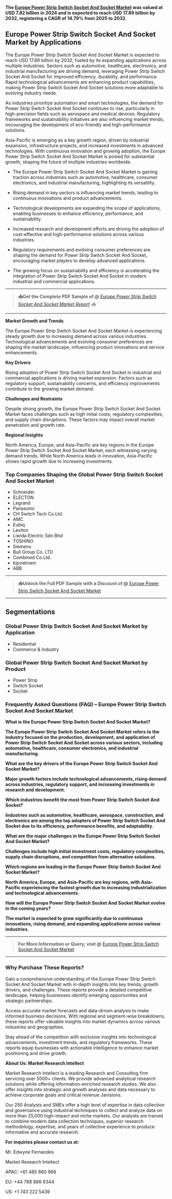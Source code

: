 <p><strong>The <a href="https://www.marketresearchintellect.com/download-sample/?rid=333633&amp;utm_source=Pulse-April-Europe&amp;utm_medium=852">Europe Power Strip Switch Socket And Socket Market</a> was valued at USD 7.82 billion in 2024 and is expected to reach USD 17.89 billion by 2032, registering a CAGR of 14.79% from 2025 to 2032.</strong></p><h2>Europe Power Strip Switch Socket And Socket Market by Applications&nbsp;</h2><p><p>The Europe Power Strip Switch Socket And Socket Market is expected to reach USD 17.89 billion by 2032, fueled by its expanding applications across multiple industries. Sectors such as automotive, healthcare, electronics, and industrial manufacturing are driving demand, leveraging Power Strip Switch Socket And Socket for improved efficiency, durability, and performance. Rapid technological advancements are enhancing product capabilities, making Power Strip Switch Socket And Socket solutions more adaptable to evolving industry needs.</p><p>As industries prioritize automation and smart technologies, the demand for Power Strip Switch Socket And Socket continues to rise, particularly in high-precision fields such as aerospace and medical devices. Regulatory frameworks and sustainability initiatives are also influencing market trends, encouraging the development of eco-friendly and high-performance solutions.</p><p>Asia-Pacific is emerging as a key growth region, driven by industrial expansion, infrastructure projects, and increased investments in advanced technologies. With continuous innovation and growing adoption, the Europe Power Strip Switch Socket And Socket Market is poised for substantial growth, shaping the future of multiple industries worldwide.</p></p><ul><li><p>The Europe Power Strip Switch Socket And Socket Market is gaining traction across industries such as automotive, healthcare, consumer electronics, and industrial manufacturing, highlighting its versatility.</p></li><li><p>Rising demand in key sectors is influencing market trends, leading to continuous innovations and product advancements.</p></li><li><p>Technological developments are expanding the scope of applications, enabling businesses to enhance efficiency, performance, and sustainability.</p></li><li><p>Increased research and development efforts are driving the adoption of cost-effective and high-performance solutions across various industries.</p></li><li><p>Regulatory requirements and evolving consumer preferences are shaping the demand for Power Strip Switch Socket And Socket, encouraging market players to develop advanced applications.</p></li><li><p>The growing focus on sustainability and efficiency is accelerating the integration of Power Strip Switch Socket And Socket in modern industrial and commercial applications.</p></li></ul><hr /><blockquote><p><strong><span class="font-[700]">📥Get the Complete PDF Sample of @ </span></strong><em><span class="font-[700]"><a href="https://www.marketresearchintellect.com/download-sample/?rid=333633&amp;utm_source=Pulse-April-Europe&amp;utm_medium=852" target="_blank" data-tracking-control-name="article-ssr-frontend-pulse_little-text-block" data-tracking-will-navigate="" data-test-link="">Europe Power Strip Switch Socket And Socket Market Report</a>&nbsp;📥</span></em></p></blockquote><hr /><p class="" data-start="77" data-end="360"><strong data-start="77" data-end="105">Market Growth and Trends</strong></p><p class="" data-start="77" data-end="360">The Europe Power Strip Switch Socket And Socket Market is experiencing steady growth due to increasing demand across various industries. Technological advancements and evolving consumer preferences are shaping the market landscape, influencing product innovations and service enhancements.</p><p class="" data-start="362" data-end="606"><strong data-start="362" data-end="377">Key Drivers</strong></p><p class="" data-start="362" data-end="606">Rising adoption of Power Strip Switch Socket And Socket in industrial and commercial applications is driving market expansion. Factors such as regulatory support, sustainability concerns, and efficiency improvements contribute to the growing market demand.</p><p class="" data-start="608" data-end="849"><strong data-start="608" data-end="637">Challenges and Restraints</strong></p><p class="" data-start="608" data-end="849">Despite strong growth, the Europe Power Strip Switch Socket And Socket Market faces challenges such as high initial costs, regulatory complexities, and supply chain disruptions. These factors may impact overall market penetration and growth rate.</p><p class="" data-start="851" data-end="1095"><strong data-start="851" data-end="872">Regional Insights</strong></p><p class="" data-start="851" data-end="1095">North America, Europe, and Asia-Pacific are key regions in the Europe Power Strip Switch Socket And Socket Market, each witnessing varying demand trends. While North America leads in innovation, Asia-Pacific shows rapid growth due to increasing investments.</p><p><h3>Top Companies Shaping the Global Power Strip Switch Socket And Socket Market </h3><ul><li>Schneider</li><li>ELECTON</li><li>Legrand</li><li>Panasonic</li><li>CH Switch Tech Co.Ltd.</li><li>AMC</li><li>Eubiq</li><li>Leviton</li><li>Liwida Electric Sdn Bhd</li><li>TOSHINO</li><li>Siemens</li><li>Bull Group Co. LTD</li><li>Combined Co.Ltd.</li><li>kipvietnam</li><li>ABB</li></ul></p><hr /><blockquote><p><strong>📥Unlock the Full PDF Sample with a Discount of @</strong> <a href="https://www.marketresearchintellect.com/ask-for-discount/?rid=333633&amp;utm_source=Pulse-April-Europe&amp;utm_medium=852">Europe Power Strip Switch Socket And Socket Market</a></p></blockquote><hr /><p><h2>Segmentations</h2><h3>Global Power Strip Switch Socket And Socket Market by Application</h3><ul><li>Residential</li><li>Commerce & Industry</li></ul><h3>Global Power Strip Switch Socket And Socket Market by Product</h3><ul><li>Power Strip</li><li>Switch Socket</li><li>Socket</li></ul></p><h3><strong>Frequently Asked Questions (FAQ) &ndash; Europe Power Strip Switch Socket And Socket Market</strong></h3><p><strong>What is the Europe Power Strip Switch Socket And Socket Market?</strong></p><p><strong>The Europe Power Strip Switch Socket And Socket Market refers to the industry focused on the production, development, and application of Power Strip Switch Socket And Socket across various sectors, including automotive, healthcare, consumer electronics, and industrial manufacturing.</strong></p><p><strong>What are the key drivers of the Europe Power Strip Switch Socket And Socket Market?</strong></p><p><strong>Major growth factors include technological advancements, rising demand across industries, regulatory support, and increasing investments in research and development.</strong></p><p><strong>Which industries benefit the most from Power Strip Switch Socket And Socket?</strong></p><p><strong>Industries such as automotive, healthcare, aerospace, construction, and electronics are among the top adopters of Power Strip Switch Socket And Socket due to its efficiency, performance benefits, and adaptability.</strong></p><p><strong>What are the major challenges in the Europe Power Strip Switch Socket And Socket Market?</strong></p><p><strong>Challenges include high initial investment costs, regulatory complexities, supply chain disruptions, and competition from alternative solutions.</strong></p><p><strong>Which regions are leading in the Europe Power Strip Switch Socket And Socket Market?</strong></p><p><strong>North America, Europe, and Asia-Pacific are key regions, with Asia-Pacific experiencing the fastest growth due to increasing industrialization and technological advancements.</strong></p><p><strong>How will the Europe Power Strip Switch Socket And Socket Market evolve in the coming years?</strong></p><p><strong>The market is expected to grow significantly due to continuous innovations, rising demand, and expanding applications across various industries.</strong></p><hr /><blockquote><p><span class="font-[700]"><strong>For More Information or Query, visit&nbsp;@</strong>&nbsp;</span><span class="font-[700]"><a href="https://www.marketresearchintellect.com/product/global-power-strip-switch-socket-and-socket-market-size-and-forecast/?utm_source=Linkedin&utm_medium=852" target="_blank" data-tracking-control-name="article-ssr-frontend-pulse_little-text-block" data-tracking-will-navigate="" data-test-link="">Europe Power Strip Switch Socket And Socket Market</a></span></p></blockquote><hr /><h3><strong data-start="0" data-end="31">Why Purchase These Reports?</strong></h3><p class="" data-start="35" data-end="297">Gain a comprehensive understanding of the Europe Power Strip Switch Socket And Socket Market with in-depth insights into key trends, growth drivers, and challenges. These reports provide a detailed competitive landscape, helping businesses identify emerging opportunities and strategic partnerships.</p><p class="" data-start="299" data-end="540">Access accurate market forecasts and data-driven analysis to make informed business decisions. With regional and segment-wise breakdowns, these reports offer valuable insights into market dynamics across various industries and geographies.</p><p class="" data-start="542" data-end="784">Stay ahead of the competition with exclusive insights into technological advancements, investment trends, and regulatory frameworks. These reports equip businesses with actionable intelligence to enhance market positioning and drive growth.</p><p><strong><span class="font-[700]">About Us: Market Research Intellect</span></strong></p><p><span class="">Market Research Intellect is a leading Research and Consulting firm servicing over 5000+ clients. We provide advanced analytical research solutions while offering information-enriched research studies.&nbsp;</span>We also offer insights into strategic and growth analyses and data necessary to achieve corporate goals and critical revenue Janisions.</p><p><span class="">Our 250 Analysts and SMEs offer a high level of expertise in data collection and governance using industrial techniques to collect and analyze data on more than 25,000 high-impact and niche markets. Our analysts are trained to combine modern data collection techniques, superior research methodology, expertise, and years of collective experience to produce informative and accurate research.</span></p><p><strong>For inquiries please contact us at:</strong></p><p>Mr. Edwyne Fernandes</p><p>Market Research Intellect</p><p>APAC: +61 485 860 968</p><p>EU: +44 788 886 6344</p><p>US: +1 743 222 5439</p>